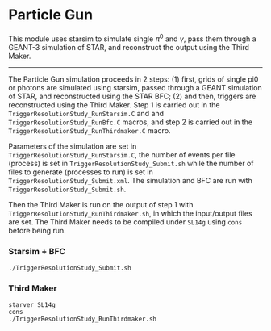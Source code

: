 # Particle Gun

This module uses starsim to simulate single $\pi^{0}$ and $\gamma$, pass them through a GEANT-3 simulation of STAR, and reconstruct the output using the Third Maker.

---

The Particle Gun simulation proceeds in 2 steps: (1) first, grids of single pi0 or photons are simulated using starsim, passed through a GEANT simulation of STAR, and reconstructed using the STAR BFC; (2) and then, triggers are reconstructed using the Third Maker. Step 1 is carried out in the `TriggerResolutionStudy_RunStarsim.C` and and `TriggerResolutionStudy_RunBfc.C` macros, and step 2 is carried out in the `TriggerResolutionStudy_RunThirdmaker.C` macro.

Parameters of the simulation are set in `TriggerResolutionStudy_RunStarsim.C`, the number of events per file (process) is set in `TriggerResolutionStudy_Submit.sh` while the number of files to generate (processes to run) is set in `TriggerResolutionStudy_Submit.xml`. The simulation and BFC are run with `TriggerResolutionStudy_Submit.sh`.

Then the Third Maker is run on the output of step 1 with `TriggerResolutionStudy_RunThirdmaker.sh`, in which the input/output files are set. The Third Maker needs to be compiled under `SL14g` using `cons` before being run.

### Starsim + BFC

```
./TriggerResolutionStudy_Submit.sh
```

### Third Maker

```
starver SL14g
cons
./TriggerResolutionStudy_RunThirdmaker.sh
```
